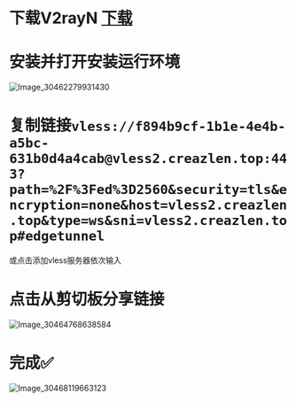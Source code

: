 # 下载V2rayN [下载](https://github.com/2dust/v2rayN/releases)
# 安装并打开安装运行环境
![Image_30462279931430](https://github.com/user-attachments/assets/a50f4064-2e10-4a51-ae47-607c691d70b4)
# 复制链接`vless://f894b9cf-1b1e-4e4b-a5bc-631b0d4a4cab@vless2.creazlen.top:443?path=%2F%3Fed%3D2560&security=tls&encryption=none&host=vless2.creazlen.top&type=ws&sni=vless2.creazlen.top#edgetunnel`
或点击添加vless服务器依次输入
# 点击从剪切板分享链接
![Image_30464768638584](https://github.com/user-attachments/assets/61b617a2-9faa-4f17-b977-01c2c9ea7329)
# 完成✅
![Image_30468119663123](https://github.com/user-attachments/assets/ea45c46a-7e19-45b0-8b44-1c5e50b7c5a0)


